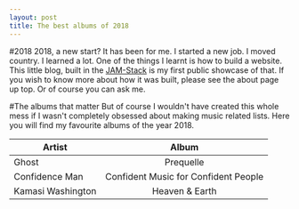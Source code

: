 ```yaml
---
layout: post
title: The best albums of 2018
---
```

#2018
2018, a new start? It has been for me. I started a new job. I moved country. I learned a lot. One of the things I learnt is how to build a website. This little blog, built in the [JAM-Stack](https://jamstack.org/) is my first public showcase of that. If you wish to know more about how it was built, please see the about page up top. Or of course you can ask me.

#The albums that matter
But of course I wouldn't have created this whole mess if I wasn't completely obsessed about making music related lists. Here you will find my favourite albums of the year 2018.

| Artist        | Album           |
| ------------- |:-------------:|
| Ghost         | Prequelle |
| Confidence Man      | Confident Music for Confident People      |
| Kamasi Washington | Heaven & Earth      |





